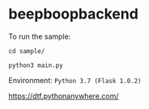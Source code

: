 # beepboopbackend


To run the sample:

`cd sample/`

`python3 main.py`



Environment: `Python 3.7 (Flask 1.0.2)`

https://dtf.pythonanywhere.com/
